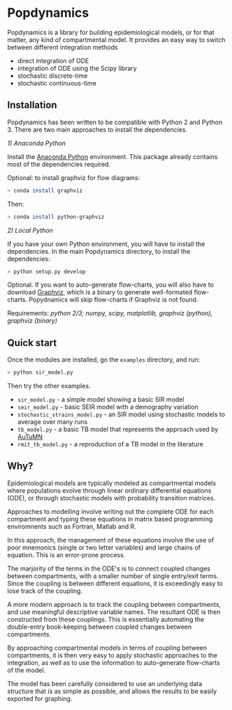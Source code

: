 



# Popdynamics

Popdynamics is a library for building epidemiological models, or for that matter, any kind of compartmental model. It provides an easy way to switch between different integration methods

- direct integration of ODE
- integration of ODE using the Scipy library
- stochastic discrete-time
- stochastic continuous-time


## Installation

Popdynamics has been written to be compatible with Python 2 and Python 3. There are two main approaches to install the dependencies.

_1) Anaconda Python_

Install the [Anaconda Python](https://www.anaconda.com/download/#macos) environment. This package already contains most of the dependencies required.

Optional: to install graphviz for flow diagrams:

```bash
> conda install graphviz
```

Then:

```bash
> conda install python-graphviz
```

_2) Local Python_

If you have your own Python environment, you will have to install the dependencies. In the main Popdynamics directory, to install the dependencies:

```bash
> python setup.py develop
```

Optional. If you want to auto-generate flow-charts, you will also have to download [Graphviz](https://graphviz.gitlab.io/download/), which is a binary to generate well-formated flow-charts. Popydnamics will skip flow-charts if Graphviz is not found.

Requirements: _python 2/3; numpy, scipy, matplotlib, graphviz (python), graphviz (binary)_


## Quick start

Once the modules are installed, go the `examples` directory, and run:

```bash
> python sir_model.py
```

Then try the other examples.

- `sir_model.py` - a simple model showing a basic SIR model
- `seir_model.py` - basic SEIR model with a demography variation
- `stochastic_strains_model.py` - an SIR model using stochastic models to average over many runs
- `tb_model.py` - a basic TB model that represents the approach used by [AuTuMN](http://www.tb-modelling.com/home/index.php)
- `rmit_tb_model.py` - a reproduction of a TB model in the literature



## Why?

Epidemiological models are typically modeled as compartmental models where populations evolve through linear ordinary differential equations (ODE), or through stochastic models with probability transition matrices.

Approaches to modelling involve writing out the complete ODE for each compartment and typing these equations in matrix based programming enviromnents such as Fortran, Matlab and R.

In this approach, the management of these equations involve the use of poor mnemonics (single or two letter variables) and large chains of equation. This is an error-prone process.

The marjority of the terms in the ODE's is to connect coupled changes between compartments, with a smaller number of single entry/exit terms. Since the coupling is between different equations, it is exceedingly easy to lose track of the coupling.

A more modern approach is to track the coupling between compartments, and use meaningful descriptive variable names. The resultant ODE is then constructed from these couplings. This is essentially automating the double-entry book-keeping between coupled changes between compartments.

By approaching compartmental models in terms of coupling between compartments, it is then very easy to apply stochastic approaches to the integration, as well as to use the information to auto-generate flow-charts of the model.

The model has been carefully considered to use an underlying data structure that is as simple as possible, and allows the results to be easily exported for graphing.





